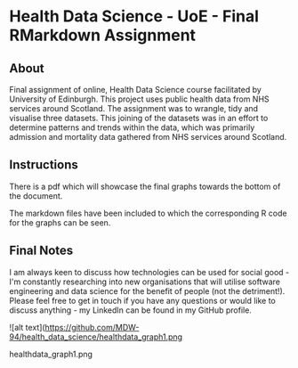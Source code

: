 # Health Data Science - UoE - Final RMarkdown Assignment

## About
Final assignment of online, Health Data Science course facilitated by University of Edinburgh. 
This project uses public health data from NHS services around Scotland. The assignment was to
wrangle, tidy and visualise three datasets. This joining of the datasets was in an effort to
determine patterns and trends within the data, which was primarily admission and mortality data
gathered from NHS services around Scotland. 

## Instructions
There is a pdf which will showcase the final graphs towards the bottom of the document.

The markdown files have been included to which the corresponding R code for the graphs
can be seen. 

## Final Notes
I am always keen to discuss how technologies can be used for social good - I'm constantly
researching into new organisations that will utilise software engineering and data science
for the benefit of people (not the detriment!). Please feel free to get in touch if you have
any questions or would like to discuss anything - my LinkedIn can be found in my GitHub profile.


![alt text](https://github.com/MDW-94/health_data_science/healthdata_graph1.png


healthdata_graph1.png
